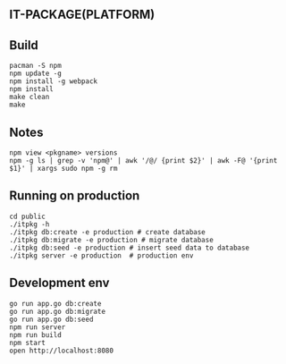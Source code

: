 IT-PACKAGE(PLATFORM)
--------------------------------

## Build
    pacman -S npm
    npm update -g
    npm install -g webpack
    npm install
    make clean
    make

## Notes
    npm view <pkgname> versions
    npm -g ls | grep -v 'npm@' | awk '/@/ {print $2}' | awk -F@ '{print $1}' | xargs sudo npm -g rm


## Running on production
    cd public
    ./itpkg -h
    ./itpkg db:create -e production # create database
    ./itpkg db:migrate -e production # migrate database
    ./itpkg db:seed -e production # insert seed data to database
    ./itpkg server -e production  # production env


## Development env
    go run app.go db:create
    go run app.go db:migrate
    go run app.go db:seed
    npm run server 
    npm run build
    npm start
    open http://localhost:8080


